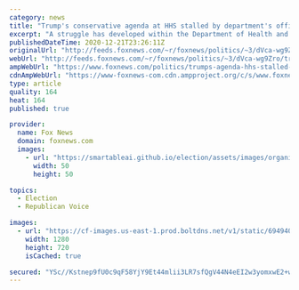 ```yaml
---
category: news
title: "Trump's conservative agenda at HHS stalled by department's office of general counsel: sources"
excerpt: "A struggle has developed within the Department of Health and Human Services (HHS) whereby President Trump's abortion and conscience-related agendas encountered roadblocks from the Office of General Counsel (OGC), multiple sources allege."
publishedDateTime: 2020-12-21T23:26:11Z
originalUrl: "http://feeds.foxnews.com/~r/foxnews/politics/~3/dVca-wg9Zro/trumps-agenda-hhs-stalled-general-counsel"
webUrl: "http://feeds.foxnews.com/~r/foxnews/politics/~3/dVca-wg9Zro/trumps-agenda-hhs-stalled-general-counsel"
ampWebUrl: "https://www.foxnews.com/politics/trumps-agenda-hhs-stalled-general-counsel.amp"
cdnAmpWebUrl: "https://www-foxnews-com.cdn.ampproject.org/c/s/www.foxnews.com/politics/trumps-agenda-hhs-stalled-general-counsel.amp"
type: article
quality: 164
heat: 164
published: true

provider:
  name: Fox News
  domain: foxnews.com
  images:
    - url: "https://smartableai.github.io/election/assets/images/organizations/foxnews.com-50x50.jpg"
      width: 50
      height: 50

topics:
  - Election
  - Republican Voice

images:
  - url: "https://cf-images.us-east-1.prod.boltdns.net/v1/static/694940094001/b5ee41ee-7a33-4044-9c9c-7578485e8927/3f8064a5-40f2-4f3a-b03f-3113b2a1c471/1280x720/match/image.jpg"
    width: 1280
    height: 720
    isCached: true

secured: "YSc//Kstnep9fU0c9qF58YjY9Et44mlii3LR7sfQgV44N4eEI2w3yomxwE2+wYfk5AVg0OfFDwAcNE6G/VZ07PhE91KYc6D+4/5sLLEs1EkrevwQXQkoQPXegKdv0a9qZwxjfN99XxIxTLPrTDRnc6c+asI6CCtix906y/eMSxdGulxhDS9atcQINDigqn3vDuSTFp2PBviNBXazuqWHLnF0Si1Bel8ajrhdnCIDCS4LhpOzKenF7hnF336Tl69SEYVm3slpu3ULIuOi2K4xzw4Bn0eD0heWBu7f8g/M8K+1mRVSIbvA0PJtATvniutczJ6qU8zwszN7d/Mpt6OnscgMBKpnlj9WREumriWIPqU=;N/Y0T4rCc5hvb/ZVqSL0fw=="
---
```


